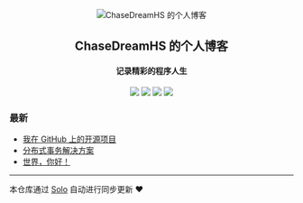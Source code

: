 <p align="center"><img alt="ChaseDreamHS 的个人博客" src="https://static.b3log.org/images/brand/solo-32.png"></p><h2 align="center">
ChaseDreamHS 的个人博客
</h2>

<h4 align="center">记录精彩的程序人生</h4>
<p align="center"><a title="ChaseDreamHS 的个人博客" target="_blank" href="https://github.com/ChaseDreamHS/solo-blog"><img src="https://img.shields.io/github/last-commit/ChaseDreamHS/solo-blog.svg?style=flat-square&color=FF9900"></a>
<a title="GitHub repo size in bytes" target="_blank" href="https://github.com/ChaseDreamHS/solo-blog"><img src="https://img.shields.io/github/repo-size/ChaseDreamHS/solo-blog.svg?style=flat-square"></a>
<a title="Solo Version" target="_blank" href="https://github.com/b3log/solo/releases"><img src="https://img.shields.io/badge/solo-3.6.6-f1e05a.svg?style=flat-square&color=blueviolet"></a>
<a title="Hits" target="_blank" href="https://github.com/b3log/hits"><img src="https://hits.b3log.org/ChaseDreamHS/solo-blog.svg"></a></p>

### 最新

* [我在 GitHub 上的开源项目](http://www.heshuaige.cn/my-github-repos)
* [分布式事务解决方案](http://www.heshuaige.cn/articles/2019/11/04/1572837350408.html)
* [世界，你好！](http://www.heshuaige.cn/hello-solo)



---

本仓库通过 [Solo](https://github.com/b3log/solo) 自动进行同步更新 ❤️ 